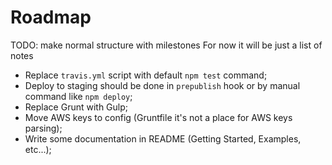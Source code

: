 # Roadmap

TODO: make normal structure with milestones
For now it will be just a list of notes

- Replace `travis.yml` script with default `npm test` command;
- Deploy to staging should be done in `prepublish` hook or by manual command like `npm deploy`;
- Replace Grunt with Gulp;
- Move AWS keys to config (Gruntfile it's not a place for AWS keys parsing);
- Write some documentation in README (Getting Started, Examples, etc...);
